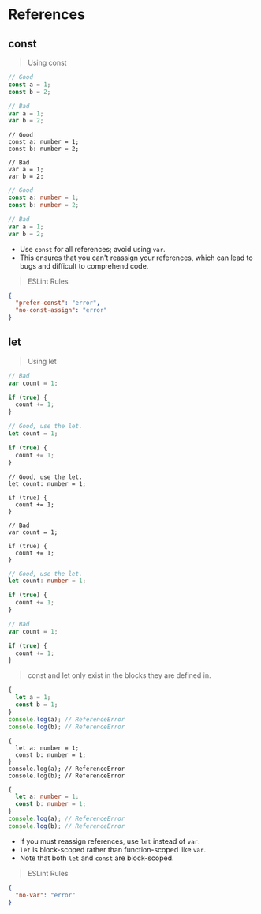 # References

## const

> Using const

```javascript
// Good
const a = 1;
const b = 2;

// Bad
var a = 1;
var b = 2;
```

```javascript--flow
// Good
const a: number = 1;
const b: number = 2;

// Bad
var a = 1;
var b = 2;
```

```typescript
// Good
const a: number = 1;
const b: number = 2;

// Bad
var a = 1;
var b = 2;
```

* Use `const` for all references; avoid using `var`.
* This ensures that you can't reassign your references, which can lead to bugs and difficult to comprehend code.

> ESLint Rules

```json
{
  "prefer-const": "error",
  "no-const-assign": "error"
}
```

## let

> Using let

```javascript
// Bad
var count = 1;

if (true) {
  count += 1;
}

// Good, use the let.
let count = 1;

if (true) {
  count += 1;
}
```

```javascfipt--flow
// Good, use the let.
let count: number = 1;

if (true) {
  count += 1;
}

// Bad
var count = 1;

if (true) {
  count += 1;
}
```

```typescript
// Good, use the let.
let count: number = 1;

if (true) {
  count += 1;
}

// Bad
var count = 1;

if (true) {
  count += 1;
}
```

> const and let only exist in the blocks they are defined in.

```javascript
{
  let a = 1;
  const b = 1;
}
console.log(a); // ReferenceError
console.log(b); // ReferenceError
```

```javascript--flow
{
  let a: number = 1;
  const b: number = 1;
}
console.log(a); // ReferenceError
console.log(b); // ReferenceError
```

```typescript
{
  let a: number = 1;
  const b: number = 1;
}
console.log(a); // ReferenceError
console.log(b); // ReferenceError
```

* If you must reassign references, use `let` instead of `var`.
* `let` is block-scoped rather than function-scoped like `var`.
* Note that both `let` and `const` are block-scoped.

> ESLint Rules

```json
{
  "no-var": "error"
}
```
